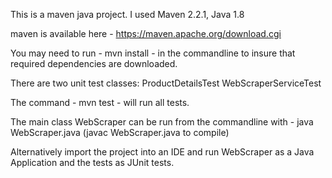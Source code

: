 This is a maven java project. 
I used Maven 2.2.1, Java 1.8

maven is available here - https://maven.apache.org/download.cgi

You may need to run - mvn install -  in the commandline to insure that required dependencies are downloaded.  

There are two unit test classes:
ProductDetailsTest
WebScraperServiceTest

The command - mvn test - will run all tests. 

The main class WebScraper can be run from the commandline with - java WebScraper.java
(javac WebScraper.java to compile)

Alternatively import the project into an IDE and run WebScraper as a Java Application and the tests as JUnit tests.